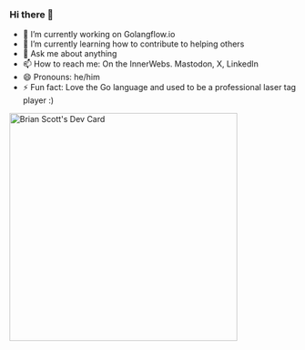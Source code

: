 ### Hi there 👋

- 🔭 I’m currently working on Golangflow.io
- 🌱 I’m currently learning how to contribute to helping others
- 💬 Ask me about anything
- 📫 How to reach me: On the InnerWebs. Mastodon, X, LinkedIn
- 😄 Pronouns: he/him
- ⚡ Fun fact: Love the Go language and used to be a professional laser tag player :)

<a href="https://app.daily.dev/bscott"><img src="devcard.png" width="400" alt="Brian Scott's Dev Card"/></a>
